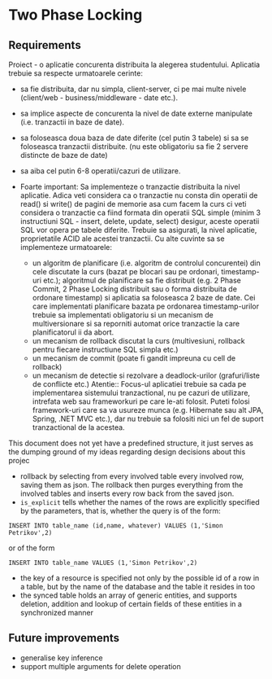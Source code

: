 # Two Phase Locking


## Requirements 
Proiect - o aplicatie concurenta distribuita la alegerea studentului. Aplicatia trebuie sa respecte urmatoarele cerinte:
- sa fie distribuita, dar nu simpla, client-server, ci pe mai multe nivele (client/web - business/middleware - date etc.).
- sa implice aspecte de concurenta la nivel de date externe manipulate (i.e. tranzactii in baze de date).
- sa foloseasca doua baza de date diferite (cel putin 3 tabele) si sa se foloseasca tranzactii distribuite. (nu este obligatoriu sa fie 2 servere distincte de baze de date)
- sa aiba cel putin 6-8 operatii/cazuri de utilizare.
- Foarte important: Sa implementeze o tranzactie distribuita la nivel aplicatie. Adica veti considera ca o tranzactie nu consta din operatii de read() si write() de pagini de memorie asa cum facem la curs ci veti considera o tranzactie ca fiind formata din operatii SQL simple (minim 3 instructiuni SQL - insert, delete, update, select) desigur, aceste operatii SQL vor opera pe tabele diferite. Trebuie sa asigurati, la nivel aplicatie, proprietatile ACID ale acestei tranzactii. Cu alte cuvinte sa se implementeze urmatoarele:

  - un algoritm de planificare (i.e. algoritm de controlul concurentei) din cele discutate la curs (bazat pe blocari sau pe ordonari, timestamp-uri etc.); algoritmul de planificare sa fie distribuit (e.g. 2 Phase Commit, 2 Phase Locking distribuit sau o forma distribuita de ordonare timestamp) si aplicatia sa foloseasca 2 baze de date. Cei care implementati planificare bazata pe ordonarea timestamp-urilor trebuie sa implementati obligatoriu si un mecanism de multiversionare si sa reporniti automat orice tranzactie la care planificatorul ii da abort.
  - un mecanism de rollback discutat la curs (multivesiuni, rollback pentru fiecare instructiune SQL simpla etc.)
  - un mecanism de commit (poate fi gandit impreuna cu cell de rollback)
  - un mecanism de detectie si rezolvare a deadlock-urilor (grafuri/liste de conflicte etc.)
  Atentie:: Focus-ul aplicatiei trebuie sa cada pe implementarea sistemului tranzactional, nu pe cazuri de utilizare, intrefata web sau frameworkuri pe care le-ati folosit. Puteti folosi framework-uri care sa va usureze munca (e.g. Hibernate sau alt JPA, Spring, .NET MVC etc.), dar nu trebuie sa folositi nici un fel de suport tranzactional de la acestea.


This document does not yet have a predefined structure, it just serves
as the dumping ground of my ideas regarding design decisions about this projec

- rollback by selecting from every involved table every involved row, saving them
as json. The rollback then purges everything from the involved tables and inserts
every row back from the saved json.
- ```is_explicit``` tells whether the names of the rows are explicitly specified by the parameters,
that is, whether the query is of the form:
```postgresql
INSERT INTO table_name (id,name, whatever) VALUES (1,'Simon Petrikov',2)
```
or of the form  
```postgresql
INSERT INTO table_name VALUES (1,'Simon Petrikov',2)
```
- the key of a resource is specified not only by the possible id of a row
in a table, but by the name of the database and the table it resides in too
- the synced table holds an array of generic entities, and supports
deletion, addition and lookup of certain fields of these entities in a synchronized manner
## Future improvements  
- generalise key inference
- support multiple arguments for delete operation